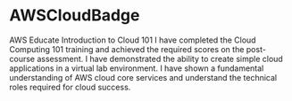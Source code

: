 # AWSCloudBadge
AWS Educate Introduction to Cloud 101
I have completed the Cloud Computing 101 training and achieved the required scores on the post-course assessment. 
I have demonstrated the ability to create simple cloud applications in a virtual lab environment. 
I have shown a fundamental understanding of AWS cloud core services and understand the technical roles required for cloud success.
